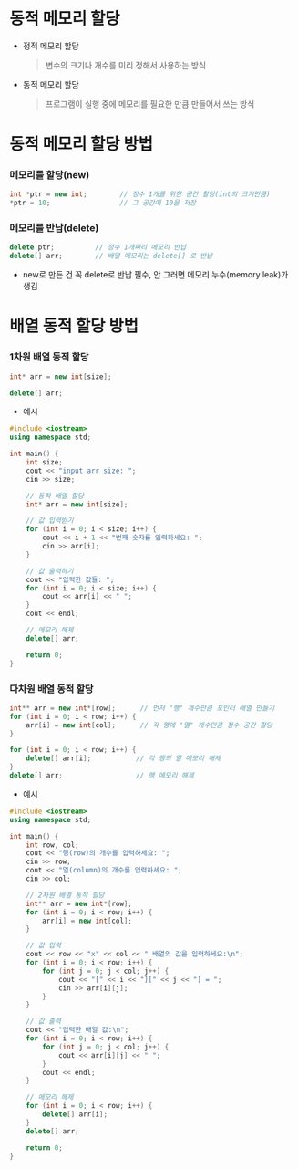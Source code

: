 # 동적 메모리 할당
- 정적 메모리 할당
    >변수의 크기나 개수를 미리 정해서 사용하는 방식

- 동적 메모리 할당
    >프로그램이 실행 중에 메모리를 필요한 만큼 만들어서 쓰는 방식

# 동적 메모리 할당 방법
### 메모리를 할당(new)
```cpp
int *ptr = new int;        // 정수 1개를 위한 공간 할당(int의 크기만큼)
*ptr = 10;                 // 그 공간에 10을 저장
```
### 메모리를 반납(delete)
```cpp
delete ptr;          // 정수 1개짜리 메모리 반납
delete[] arr;        // 배열 메모리는 delete[] 로 반납
```
- new로 만든 건 꼭 delete로 반납 필수, 안 그러면 메모리 누수(memory leak)가 생김

# 배열 동적 할당 방법
### 1차원 배열 동적 할당
```cpp
int* arr = new int[size];

delete[] arr;
```
- 예시

```cpp
#include <iostream>
using namespace std;

int main() {
    int size;
    cout << "input arr size: ";
    cin >> size;

    // 동적 배열 할당
    int* arr = new int[size];

    // 값 입력받기
    for (int i = 0; i < size; i++) {
        cout << i + 1 << "번째 숫자를 입력하세요: ";
        cin >> arr[i];
    }

    // 값 출력하기
    cout << "입력한 값들: ";
    for (int i = 0; i < size; i++) {
        cout << arr[i] << " ";
    }
    cout << endl;

    // 메모리 해제
    delete[] arr;

    return 0;
}
```

### 다차원 배열 동적 할당
```cpp
int** arr = new int*[row];      // 먼저 "행" 개수만큼 포인터 배열 만들기
for (int i = 0; i < row; i++) {
    arr[i] = new int[col];      // 각 행에 "열" 개수만큼 정수 공간 할당
}
```
```cpp
for (int i = 0; i < row; i++) {
    delete[] arr[i];           // 각 행의 열 메모리 해제
}
delete[] arr;                  // 행 메모리 해제
```
- 예시

```cpp
#include <iostream>
using namespace std;

int main() {
    int row, col;
    cout << "행(row)의 개수를 입력하세요: ";
    cin >> row;
    cout << "열(column)의 개수를 입력하세요: ";
    cin >> col;

    // 2차원 배열 동적 할당
    int** arr = new int*[row];
    for (int i = 0; i < row; i++) {
        arr[i] = new int[col];
    }

    // 값 입력
    cout << row << "x" << col << " 배열의 값을 입력하세요:\n";
    for (int i = 0; i < row; i++) {
        for (int j = 0; j < col; j++) {
            cout << "[" << i << "][" << j << "] = ";
            cin >> arr[i][j];
        }
    }

    // 값 출력
    cout << "입력한 배열 값:\n";
    for (int i = 0; i < row; i++) {
        for (int j = 0; j < col; j++) {
            cout << arr[i][j] << " ";
        }
        cout << endl;
    }

    // 메모리 해제
    for (int i = 0; i < row; i++) {
        delete[] arr[i];
    }
    delete[] arr;

    return 0;
}
```